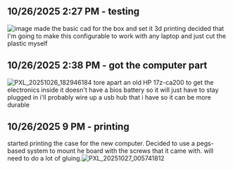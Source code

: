 <!--
  ===================    !!READ THIS NOTICE!!   ====================
  DO NOT edit this file manually. Your changes WILL BE OVERWRITTEN!
  This journal is auto generated and updated by Hack Club Blueprint.
  To edit this file, please edit your journal entries on Blueprint.
  ==================================================================
-->

## 10/26/2025 2:27 PM - testing  

![image](https://blueprint.hackclub.com/user-attachments/blobs/proxy/eyJfcmFpbHMiOnsiZGF0YSI6NTc1MywicHVyIjoiYmxvYl9pZCJ9fQ==--dcd8b61241bd0337ba1009c8047d69e3fb3b850e/image.png)
made the basic cad for the box and set it 3d printing
decided that I'm going to make this configurable to work with any laptop
and just cut the plastic myself
  

## 10/26/2025 2:38 PM - got the computer part  

![PXL_20251026_182946184](https://blueprint.hackclub.com/user-attachments/blobs/proxy/eyJfcmFpbHMiOnsiZGF0YSI6NTc1NSwicHVyIjoiYmxvYl9pZCJ9fQ==--9c3abb7e174c23c0efdc1d7112acf193daf0ebdf/PXL_20251026_182946184.jpg)
tore apart an old HP 17z-ca200 to get the electronics inside
it doesn't have a bios battery so it will just have to stay plugged in
i'll probably wire up a usb hub that i have so it can be more durable  

## 10/26/2025 9 PM - printing   

started printing the case for the new computer. 
Decided to use a pegs-based system to mount he board with the screws that it came with.
will need to do a lot of gluing.![PXL_20251027_005741812](https://blueprint.hackclub.com/user-attachments/blobs/proxy/eyJfcmFpbHMiOnsiZGF0YSI6NTg3MiwicHVyIjoiYmxvYl9pZCJ9fQ==--c0b1a0b323a78028bff99a057328d8a6d63e8891/PXL_20251027_005741812.jpg)
  

